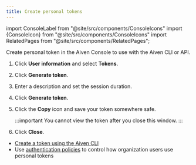 ```yaml
---
title: Create personal tokens
---
```


import ConsoleLabel from "@site/src/components/ConsoleIcons"
import {ConsoleIcon} from "@site/src/components/ConsoleIcons"
import RelatedPages from "@site/src/components/RelatedPages";

Create personal token in the Aiven Console to use with the Aiven CLI or API.


1.  Click <ConsoleIcon name="user"/> **User information**  and select **Tokens**.

1.  Click **Generate token**.

1.  Enter a description and set the session duration.

1.  Click **Generate token**.

1.  Click the **Copy** icon and save your token somewhere safe.

    :::important
    You cannot view the token after you close this window.
    :::

1.  Click **Close**.

<RelatedPages/>

- [Create a token using the Aiven CLI](/docs/tools/cli/user/user-access-token)
- Use [authentication policies](/docs/platform/howto/set-authentication-policies)
  to control how organization users use personal tokens
